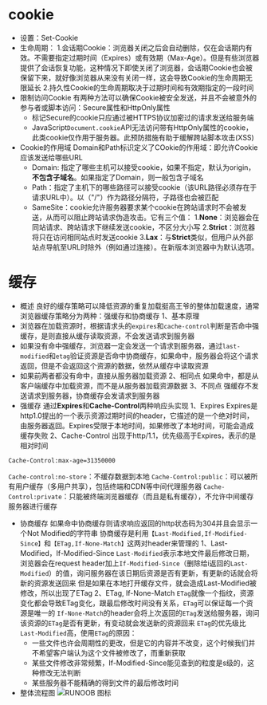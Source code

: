 # cookie
- 设置：Set-Cookie
- 生命周期：
  1.会话期Cookie：浏览器关闭之后会自动删除，仅在会话期内有效。不需要指定过期时间（Expires）或有效期（Max-Age）。但是有些浏览器提供了会话恢复功能，这种情况下即使关闭了浏览器，会话期Cookie也会被保留下来，就好像浏览器从来没有关闭一样，这会导致Cookie的生命周期无限延长
  2.持久性Cookie的生命周期取决于过期时间和有效期指定的一段时间
- 限制访问Cookie
  有两种方法可以确保Cookie被安全发送，并且不会被意外的参与者或脚本访问：Secure属性和HttpOnly属性
  - 标记Secure的cookie只应通过被HTTPS协议加密过的请求发送给服务端
  - JavaScript`Document.cookie`API无法访问带有HttpOnly属性的cookie，此类cookie仅作用于服务器。此预防措施有助于缓解跨站脚本攻击(XSS)
- Cookie的作用域
  Domain和Path标识定义了COokie的作用域：即允许Cookie应该发送给哪些URL
  - Domain: 指定了哪些主机可以接受cookie，如果不指定，默认为origin，**不包含子域名**。如果指定了Domain，则一般包含子域名
  - Path：指定了主机下的哪些路径可以接受cookie（该URL路径必须存在于请求URL中）。以（"/"）作为路径分隔符，子路径也会被匹配
  - SameSite：cookie允许服务器要求某个cookie在跨站请求时不会被发送，从而可以阻止跨站请求伪造攻击。它有三个值：
    1.**None**：浏览器会在同站请求、跨站请求下继续发送cookie，不区分大小写
    2.**Strict**：浏览器将只在访问相同站点时发送cookie
    3.**Lax**：与**Strict**类似，但用户从外部站点导航至URL时除外（例如通过连接）。在新版本浏览器中为默认选项。
  
# 缓存
- 概述
良好的缓存策略可以降低资源的重复加载挺高王爷的整体加载速度，通常浏览器缓存策略分为两种：强缓存和协商缓存
1、基本原理
 - 浏览器在加载资源时，根据请求头的`expires`和`cache-control`判断是否命中强缓存，是则直接从缓存读取资源，不会发送请求到服务器
 - 如果没有命中强缓存，浏览器一定会发送一个请求到服务器，通过`last-modified`和`etag`验证资源是否命中协商缓存，如果命中，服务器会将这个请求返回，但是不会返回这个资源的数据，依然从缓存中读取资源
 - 如果前两者都没有命中，直接从服务器加载资源
2、相同点
如果命中，都是从客户端缓存中加载资源，而不是从服务器加载资源数据
3、不同点
强缓存不发送请求到服务器，协商缓存会发请求到服务器
- 强缓存
通过**Expires**和**Cache-Control**两种响应头实现
1、Expires
Expires是http1.0提出的一个表示资源过期时间的header，它描述的是一个绝对时间，由服务器返回。Expires受限于本地时间，如果修改了本地时间，可能会造成缓存失败
2、Cache-Control
出现于http/1.1，优先级高于Expires，表示的是相对时间
```
Cache-Control:max-age=31350000
```
`Cache-control:no-store`：不缓存数据到本地
`Cache-Control:public`：可以被所有用户缓存（多用户共享），包括终端和CDN等中间代理服务器
`Cache-Control:private`：只能被终端浏览器缓存（而且是私有缓存），不允许中间缓存服务器进行缓存
- 协商缓存
如果命中协商缓存则请求响应返回的http状态码为304并且会显示一个Not Modified的字符串
协商缓存是利用`【Last-Modified,If-Modified-Since】`和`【ETag,If-None-Match】`这两对header来管理的
1、Last-Modified，If-Modified-Since
`Last-Modified`表示本地文件最后修改日期，浏览器会在request header加上`If-Modified-Since`（删除给i返回的`Last-Modified`）的值，询问服务器在该日期后资源是否有更新，有更新的话就会将新的资源发送回来
但是如果在本地打开缓存文件，就会造成Last-Modified被修改，所以出现了ETag
2、ETag, If-None-Match
`ETag`就像一个指纹，资源变化都会导致ETag变化，跟最后修改时间没有关系，`ETag`可以保证每一个资源是唯一的
`If-None-Match`的header会将上次返回的`ETag`发送给服务器，询问该资源的`ETag`是否有更新，有变动就会发送新的资源回来
`ETag`的优先级比`Last-Modified`高，使用`ETag`的原因：
  - 一些文件也许会周期性的更改，但是它的内容并不改变，这个时候我们并不希望客户端认为这个文件被修改了，而重新获取
  - 某些文件修改非常频繁，If-Modified-Since能见查到的粒度是s级的，这种修改无法判断
  - 某些服务器不能精确的得到文件的最后修改时间
- 整体流程图
![RUNOOB 图标](https://user-images.githubusercontent.com/25027560/38223505-d8ab53da-371d-11e8-9263-79814b6971a5.png)
